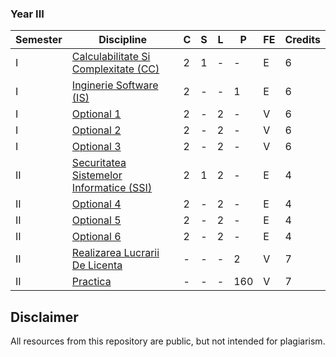 ### Year III
| Semester | Discipline                                     | C | S | L | P   | FE | Credits |
|----------|------------------------------------------------|---|---|---|-----|----|---------|
| I        | [Calculabilitate Si Complexitate (CC)](https://github.com/FMI-Materials/FMI-Materials/tree/main/Year%20III/Semester%20I/Calculabilitate%20Si%20Complexitate)     | 2 | 1 | - | -   | E  | 6       |
| I        | [Inginerie Software (IS)](https://github.com/FMI-Materials/FMI-Materials/tree/main/Year%20III/Semester%20I/Inginerie%20Software)                  | 2 | - | - | 1   | E  | 6       |
| I        | [Optional 1](https://github.com/FMI-Materials/FMI-Materials/tree/main/Year%20III/Optionals)                               | 2 | - | 2 | -   | V  | 6       |
| I        | [Optional 2](https://github.com/FMI-Materials/FMI-Materials/tree/main/Year%20III/Optionals)                               | 2 | - | 2 | -   | V  | 6       |
| I        | [Optional 3](https://github.com/FMI-Materials/FMI-Materials/tree/main/Year%20III/Optionals)                               | 2 | - | 2 | -   | V  | 6       |
| II       | [Securitatea Sistemelor Informatice (SSI)](https://github.com/FMI-Materials/FMI-Materials/tree/main/Year%20III/Semester%20I/Securitatea%20Sistemelor%20Informatice) | 2 | 1 | 2 | -   | E  | 4       |
| II       | [Optional 4](https://github.com/FMI-Materials/FMI-Materials/tree/main/Year%20III/Optionals)                               | 2 | - | 2 | -   | E  | 4       |
| II       | [Optional 5](https://github.com/FMI-Materials/FMI-Materials/tree/main/Year%20III/Optionals)                               | 2 | - | 2 | -   | E  | 4       |
| II       | [Optional 6](https://github.com/FMI-Materials/FMI-Materials/tree/main/Year%20III/Optionals)                               | 2 | - | 2 | -   | E  | 4       |
| II       | [Realizarea Lucrarii De Licenta](https://github.com/FMI-Materials/FMI-Materials/tree/main/Year%20III/Semester%20II/Licenta)           | - | - | - | 2   | V  | 7       |
| II       | [Practica](https://fmi.unibuc.ro/practica/)                                 | - | - | - | 160 | V  | 7       |

## Disclaimer
All resources from this repository are public, but not intended for plagiarism.
